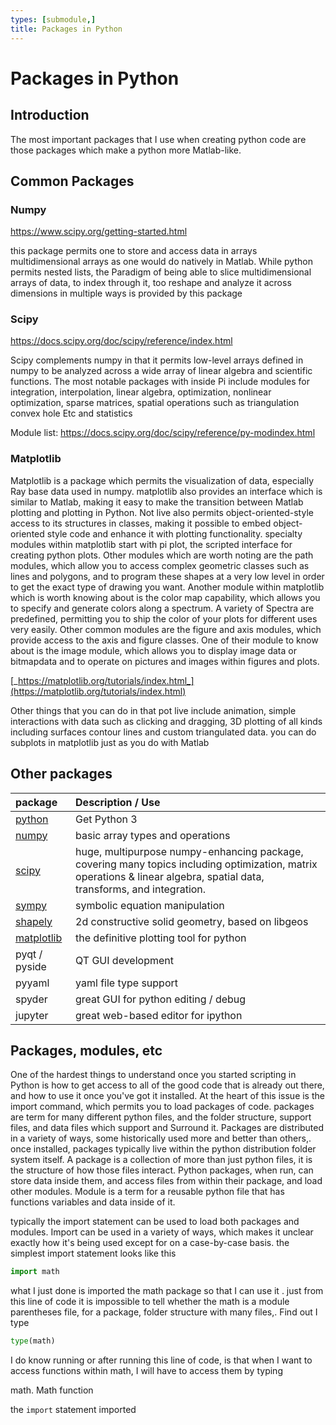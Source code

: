 ```yaml
---
types: [submodule,] 
title: Packages in Python
---
```


# Packages in Python

## Introduction

The most important packages that I use when creating python code are those packages which make a python more Matlab-like.

## Common Packages

### Numpy

<https://www.scipy.org/getting-started.html>

this package permits one to store and access data in arrays multidimensional arrays as one would do natively in Matlab. While python permits nested lists, the Paradigm of being able to slice multidimensional arrays of data, to index through it, too reshape and analyze it across dimensions in multiple ways is provided by this package

### Scipy

<https://docs.scipy.org/doc/scipy/reference/index.html>

Scipy complements numpy in that it permits low-level arrays defined in numpy to be analyzed across a wide array of linear algebra and scientific functions. The most notable packages with inside Pi include modules for integration, interpolation, linear algebra, optimization, nonlinear optimization, sparse matrices, spatial operations such as triangulation convex hole Etc and statistics

Module list: <https://docs.scipy.org/doc/scipy/reference/py-modindex.html>

### Matplotlib

Matplotlib is a package which permits the visualization of data, especially Ray base data used in numpy. matplotlib also provides an interface which is similar to Matlab, making it easy to make the transition between Matlab plotting and plotting in Python. Not live also permits object-oriented-style access to its structures in classes, making it possible to embed object-oriented style code and enhance it with plotting functionality. specialty modules within matplotlib start with pi plot, the scripted interface for creating python plots. Other modules which are worth noting are the path modules, which allow you to access complex geometric classes such as lines and polygons, and to program these shapes at a very low level in order to get the exact type of drawing you want. Another module within matplotlib which is worth knowing about is the color map capability, which allows you to specify and generate colors along a spectrum. A variety of Spectra are predefined, permitting you to ship the color of your plots for different uses very easily. Other common modules are the figure and axis modules, which provide access to the axis and figure classes. One of their module to know about is the image module, which allows you to display image data or bitmapdata and to operate on pictures and images within figures and plots.

[_https://matplotlib.org/tutorials/index.html_](https://matplotlib.org/tutorials/index.html)

Other things that you can do in that pot live include animation, simple interactions with data such as clicking and dragging, 3D plotting of all kinds including surfaces contour lines and custom triangulated data. you can do subplots in matplotlib just as you do with Matlab

## Other packages

| package                                             | Description / Use                                                                                                                                                       |
|:----------------------------------------------------|:------------------------------------------------------------------------------------------------------------------------------------------------------------------------|
| [python](https://docs.python.org/3/)                | Get Python 3                                                                                                                                                            |
| [numpy](http://docs.scipy.org/doc/numpy-dev/dev/)   | basic array types and operations                                                                                                                                        |
| [scipy](http://docs.scipy.org/doc/scipy/reference/) | huge, multipurpose numpy-enhancing package, covering many topics including optimization, matrix operations & linear algebra, spatial data, transforms, and integration. |
| [sympy]()                                           | symbolic equation manipulation                                                                                                                                          |
| [shapely]()                                         | 2d constructive solid geometry, based on libgeos                                                                                                                        |
| [matplotlib]()                                      | the definitive plotting tool for python                                                                                                                                 |
| pyqt / pyside                                       | QT GUI development                                                                                                                                                      |
| pyyaml                                              | yaml file type support                                                                                                                                                  |
| spyder                                              | great GUI for python editing / debug                                                                                                                                    |
| jupyter                                             | great web-based editor for ipython                                                                                                                                      |

## Packages, modules, etc

One of the hardest things to understand once you started scripting in Python is how to get access to all of the good code that is already out there, and how to use it once you've got it installed. At the heart of this issue is the import command, which permits you to load packages of code. packages are term for many different python files, and the folder structure, support files, and data files which support and Surround it. Packages are distributed in a variety of ways, some historically used more and better than others,. once installed, packages typically live within the python distribution folder system itself. A package is a collection of more than just python files, it is the structure of how those files interact. Python packages, when run, can store data inside them, and access files from within their package, and load other modules. Module is a term for a reusable python file that has functions variables and data inside of it.

typically the import statement can be used to load both packages and modules. Import can be used in a variety of ways, which makes it unclear exactly how it's being used except for on a case-by-case basis. the simplest import statement looks like this

```python
import math
```
what I just done is imported the math package so that I can use it . just from this line of code it is impossible to tell whether the math is a module parentheses file, for a package, folder structure with many files,. Find out I type

```python
type(math)
```

I do know running or after running this line of code, is that when I want to access functions within math, I will have to access them by typing

math. Math function

the ```import``` statement imported